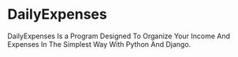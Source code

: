 # DailyExpenses
DailyExpenses Is a Program Designed To Organize Your Income And Expenses In The Simplest Way With Python And Django.
